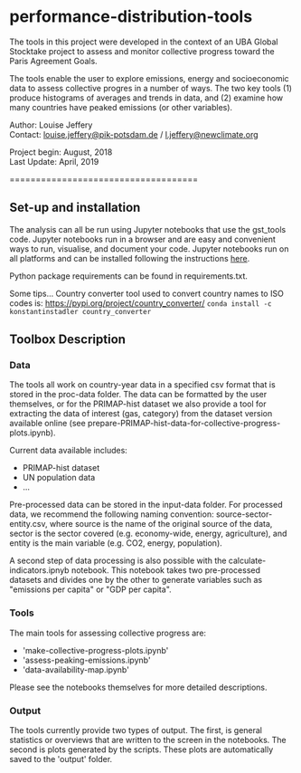 # performance-distribution-tools

The tools in this project were developed in the context of an UBA Global Stocktake project to assess and monitor collective progress toward the Paris Agreement Goals. 

The tools enable the user to explore emissions, energy and socioeconomic data to assess collective progres in a number of ways. The two key tools (1) produce histograms of averages and trends in data, and (2) examine how many countries have peaked emissions (or other variables). 


Author: Louise Jeffery  
Contact: louise.jeffery@pik-potsdam.de / l.jeffery@newclimate.org

Project begin: August, 2018  
Last Update:   April, 2019

====================================

## Set-up and installation

The analysis can all be run using Jupyter notebooks that use the gst_tools code. Jupyter notebooks run in a browser and are easy and convenient ways to run, visualise, and document your code. Jupyter notebooks run on all platforms and can be installed following the instructions [here](https://jupyter.org/install). 

Python package requirements can be found in requirements.txt.

Some tips...
Country converter tool used to convert country names to ISO codes is: 
https://pypi.org/project/country_converter/
```conda install -c konstantinstadler country_converter```


## Toolbox Description

### Data

The tools all work on country-year data in a specified csv format that is stored in the proc-data folder. The data can be formatted by the user themselves, or for the PRIMAP-hist dataset we also provide a tool for extracting the data of interest (gas, category) from the dataset version available online (see prepare-PRIMAP-hist-data-for-collective-progress-plots.ipynb).

Current data available includes:  

* PRIMAP-hist dataset 
* UN population data
* ...

Pre-processed data can be stored in the input-data folder. For processed data, we recommend the following naming convention: 
source-sector-entity.csv, where source is the name of the original source of the data, sector is the sector covered (e.g. economy-wide, energy, agriculture), and entity is the main variable (e.g. CO2, energy, population). 

A second step of data processing is also possible with the calculate-indicators.ipnyb notebook. This notebook takes two pre-processed datasets and divides one by the other to generate variables such as "emissions per capita" or "GDP per capita". 

### Tools

The main tools for assessing collective progress are: 

* 'make-collective-progress-plots.ipynb'
* 'assess-peaking-emissions.ipynb'
* 'data-availability-map.ipynb'

Please see the notebooks themselves for more detailed descriptions. 


### Output

The tools currently provide two types of output. The first, is general statistics or overviews that are written to the screen in the notebooks. The second is plots generated by the scripts. These plots are automatically saved to the 'output' folder. 

 
	


